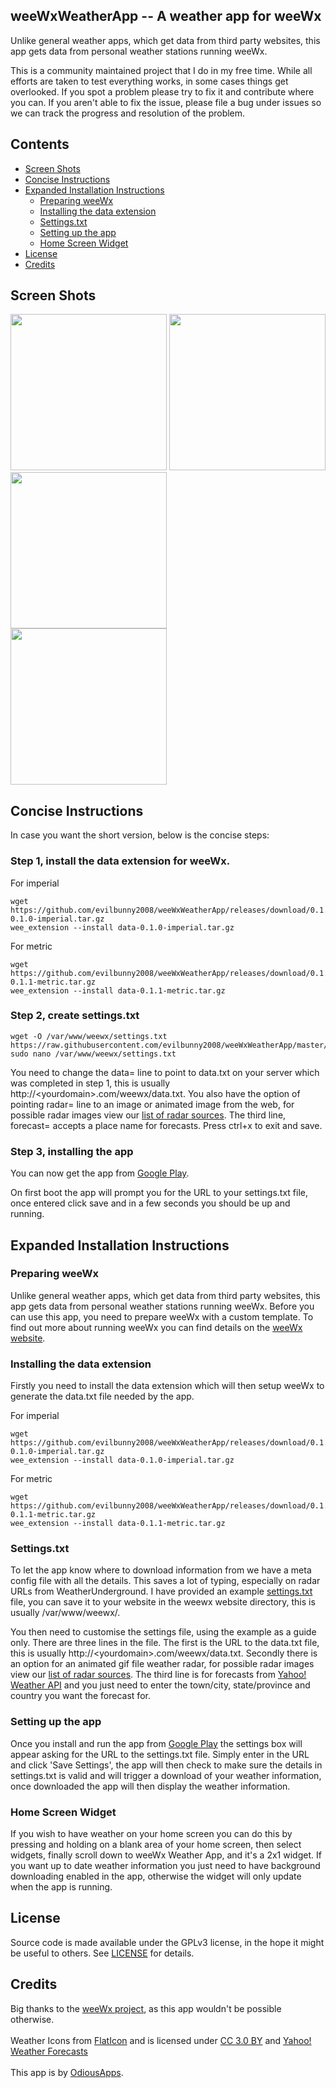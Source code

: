## weeWxWeatherApp -- A weather app for weeWx

Unlike general weather apps, which get data from third party websites, this app gets data from personal weather stations running weeWx.

This is a community maintained project that I do in my free time. While all efforts are taken to test everything works, in some cases things get overlooked. If you spot a problem please try to fix it and contribute where you can. If you aren't able to fix the issue, please file a bug under issues so we can track the progress and resolution of the problem.

## Contents

 - [Screen Shots](#screen-shots)
 - [Concise Instructions](#concise-instructions)
 - [Expanded Installation Instructions](#expanded-installation-instructions)
   - [Preparing weeWx](#preparing-weewx)
   - [Installing the data extension](#installing-the-data-extension)
   - [Settings.txt](#settingstxt)
   - [Setting up the app](#setting-up-the-app)
   - [Home Screen Widget](#home-screen-widget)
 - [License](#license)
 - [Credits](#credits)

## Screen Shots

<img width="250px" src="https://raw.githubusercontent.com/evilbunny2008/weeWxWeatherApp/master/screenshots/Screenshot_20180321-104333.jpg"> <img width="250px" src="https://raw.githubusercontent.com/evilbunny2008/weeWxWeatherApp/master/screenshots/Screenshot_20180321-105034.jpg"> <img width="250px" src="https://raw.githubusercontent.com/evilbunny2008/weeWxWeatherApp/master/screenshots/Screenshot_20180321-104351.jpg"><br>
<img width="250px" src="https://raw.githubusercontent.com/evilbunny2008/weeWxWeatherApp/master/screenshots/Screenshot_20180321-104407.jpg"><br>

## Concise Instructions

In case you want the short version, below is the concise steps:

### Step 1, install the data extension for weeWx.
For imperial
```
wget https://github.com/evilbunny2008/weeWxWeatherApp/releases/download/0.1.0/data-0.1.0-imperial.tar.gz
wee_extension --install data-0.1.0-imperial.tar.gz
```
For metric
```
wget https://github.com/evilbunny2008/weeWxWeatherApp/releases/download/0.1.1/data-0.1.1-metric.tar.gz
wee_extension --install data-0.1.1-metric.tar.gz
```
### Step 2, create settings.txt
```
wget -O /var/www/weewx/settings.txt https://raw.githubusercontent.com/evilbunny2008/weeWxWeatherApp/master/settings.txt
sudo nano /var/www/weewx/settings.txt
```
You need to change the data= line to point to data.txt on your server which was completed in step 1, this is usually http://&lt;yourdomain&gt;.com/weewx/data.txt. You also have the option of pointing radar= line to an image or animated image from the web, for possible radar images view our [list of radar sources](RadarURLs.md). The third line, forecast= accepts a place name for forecasts. Press ctrl+x to exit and save.

### Step 3, installing the app
You can now get the app from [Google Play](https://play.google.com/store/apps/details?id=com.odiousapps.weewxweather).

On first boot the app will prompt you for the URL to your settings.txt file, once entered click save and in a few seconds you should be up and running.

## Expanded Installation Instructions

### Preparing weeWx

Unlike general weather apps, which get data from third party websites, this app gets data from personal weather stations running weeWx. Before you can use this app, you need to prepare weeWx with a custom template. To find out more about running weeWx you can find details on the [weeWx website](http://weewx.com/downloads/).

### Installing the data extension

Firstly you need to install the data extension which will then setup weeWx to generate the data.txt file needed by the app.

For imperial
```
wget https://github.com/evilbunny2008/weeWxWeatherApp/releases/download/0.1.0/data-0.1.0-imperial.tar.gz
wee_extension --install data-0.1.0-imperial.tar.gz
```
For metric
```
wget https://github.com/evilbunny2008/weeWxWeatherApp/releases/download/0.1.0/data-0.1.1-metric.tar.gz
wee_extension --install data-0.1.1-metric.tar.gz
```
### Settings.txt

To let the app know where to download information from we have a meta config file with all the details. This saves a lot of typing, especially on radar URLs from WeatherUnderground. I have provided an example [settings.txt](https://raw.githubusercontent.com/evilbunny2008/weeWxWeatherApp/master/settings.txt) file, you can save it to your website in the weewx website directory, this is usually /var/www/weewx/.

You then need to customise the settings file, using the example as a guide only. There are three lines in the file. The first is the URL to the data.txt file, this is usually http://&lt;yourdomain&gt;.com/weewx/data.txt. Secondly there is an option for an animated gif file weather radar, for possible radar images view our [list of radar sources](RadarURLs.md). The third line is for forecasts from [Yahoo! Weather API](https://www.yahoo.com/?ilc=401) and you just need to enter the town/city, state/province and country you want the forecast for.

### Setting up the app

Once you install and run the app from [Google Play](https://play.google.com/store/apps/details?id=com.odiousapps.weewxweather) the settings box will appear asking for the URL to the settings.txt file. Simply enter in the URL and click 'Save Settings', the app will then check to make sure the details in settings.txt is valid and will trigger a download of your weather information, once downloaded the app will then display the weather information.

### Home Screen Widget

If you wish to have weather on your home screen you can do this by pressing and holding on a blank area of your home screen, then select widgets, finally scroll down to weeWx Weather App, and it's a 2x1 widget. If you want up to date weather information you just need to have background downloading enabled in the app, otherwise the widget will only update when the app is running.

## License

Source code is made available under the GPLv3 license, in the hope it might be useful to others. See [LICENSE](LICENSE) for details.

## Credits

Big thanks to the <a href='http://weewx.com'>weeWx project</a>, as this app wouldn't be possible otherwise.<br><br>
Weather Icons from <a href='https://www.flaticon.com/'>FlatIcon</a> and is licensed under <a href='http://creativecommons.org/licenses/by/3.0/'>CC 3.0 BY</a> and <a href='https://www.yahoo.com/?ilc=401'>Yahoo! Weather Forecasts</a><br><br>This app is by <a href='https://odiousapps.com'>OdiousApps</a>.
